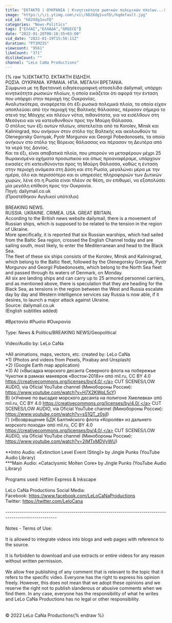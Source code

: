 ```yaml
---
title: "ΕΚΤΑΚΤΟ | ΟΥΚΡΑΝΙΑ | Κινητικότητα ρωσικών πολεμικών πλοίων...!!! - (19.1.2022)[Eng subs]"
image: "https:\/\/i.ytimg.com\/vi\/hD2Xdg1vufQ\/hqdefault.jpg"
vid_id: "hD2Xdg1vufQ"
categories: "News-Politics"
tags: ["ΕΛΛΑΣ","ΕΛΛΑΔΑ","GREECE"]
date: "2022-01-20T00:18:35+03:00"
vid_date: "2022-01-19T15:56:11Z"
duration: "PT1M23S"
viewcount: "9561"
likeCount: "371"
dislikeCount: ""
channel: "LeLo CaNa Productions"
---
```

{% raw %}ΕΚΤΑΚΤΟ. ΕΚΤΑΚΤΗ ΕΙΔΗΣΗ.<br />ΡΩΣΙΑ. ΟΥΚΡΑΝΙΑ. ΚΡΙΜΑΙΑ. ΗΠΑ. ΜΕΓΑΛΗ ΒΡΕΤΑΝΙΑ.<br />Σύμφωνα με τη Βρετανική ειδησεογραφική ιστοσελίδα dailymail, υπάρχει κινητικότητα ρωσικών πλοίων, η οποία εικάζεται ότι αφορά την ένταση που υπάρχει στην περιοχή της Ουκρανίας.<br />Αναλυτικότερα, αναφέρεται ότι έξι ρωσικά πολεμικά πλοία, τα οποία είχαν αποπλεύσει από την περιοχή της Βαλτικής θάλασσας, πέρασαν σήμερα το στενό της Μάγχης και πλέουν νότια, πιθανότατα, για να εισέλθουν στη Μεσόγειο και να κατευθυνθούν προς την Μαύρη Θάλασσα.<br />Ο στόλος των έξι αυτών πλοίων, αποτελείται από τα Korolev, Minsk και Kaliningrad, που ανήκουν στον στόλο της Βαλτικής και ακολουθούν τα Olenegorsky Gornyak, Pyotr Morgunov και Georgii Pobedonosets, τα οποία ανήκουν στο στόλο της Βόρειας θάλασσας και πέρασαν τη Δευτέρα από τα νερά της Δανίας.<br />Και τα έξι, είναι αποβατικά πλοία, που μπορούν να μεταφέρουν μέχρι 25 θωρακισμένα οχήματα προσωπικού και όπως προαναφέραμε, υπάρχουν εικασίες ότι κατευθύνονται προς τη Μαύρη Θάλασσα, καθώς η ένταση στην περιοχή ανάμεσα στη Δύση και στη Ρωσία, μεγαλώνει μέρα με την ημέρα, όλο και περισσότερο και οι υπηρεσίες πληροφοριών των Δυτικών χωρών, λένε ότι η Ρωσία είναι πλέον σε θέση, αν επιθυμεί, να εξαπολύσει μία μεγάλη επίθεση προς την Ουκρανία.<br />Πηγή: dailymail.co.uk<br />(Προστέθηκαν Αγγλικοί υπότιτλοι)<br /><br />BREAKING NEWS.<br />RUSSIA. UKRAINE. CRIMEA. USA. GREAT BRITAIN.<br />According to the British news website dailymail, there is a movement of Russian ships, which is supposed to be related to the tension in the region of Ukraine.<br />More specifically, it is reported that six Russian warships, which had sailed from the Baltic Sea region, crossed the English Channel today and are sailing south, most likely, to enter the Mediterranean and head to the Black Sea.<br />The fleet of these six ships consists of the Korolev, Minsk and Kaliningrad, which belong to the Baltic fleet, followed by the Olenegorsky Gornyak, Pyotr Morgunov and Georgii Pobedonosets, which belong to the North Sea fleet and passed through its waters of Denmark, on Monday. <br />All six are landing ships and can carry up to 25 armored personnel carriers, and as mentioned above, there is speculation that they are heading for the Black Sea, as tensions in the region between the West and Russia escalate day by day and Western intelligence services say Russia is now able, if it desires, to launch a major attack against Ukraine.<br />Source: dailymail.co.uk<br />(English subtitles added)<br /><br />#Βρετανία #Ρωσία #Ουκρανία<br /><br />Type: News &amp; Politics/BREAKING NEWS/Geopolitical<br /><br />Video/Audio by: LeLo CaNa<br /><br />*All animations, maps, vectors, etc. created by: LeLo CaNa<br />*1) (Photos and videos from Pexels, Pixabay and Unsplash)<br />*2) (Google Earth map application)<br />*3) A) («Высадка морского десанта Северного флота на побережье Чукотки в рамках маневров «Восток-2018»» από mil.ru, CC BY 4.0 <a rel="nofollow" target="blank" href="https://creativecommons.org/licenses/by/4.0/,">https://creativecommons.org/licenses/by/4.0/,</a> CUT SCENES/LOW AUDIO, via Oficial YouTube channel (Минобороны России): <a rel="nofollow" target="blank" href="https://www.youtube.com/watch?v=H7X2KWpL5cY)">https://www.youtube.com/watch?v=H7X2KWpL5cY)</a><br />Β) («Учение по высадке морского десанта на полигоне Хмелевка» από mil.ru, CC BY 4.0 <a rel="nofollow" target="blank" href="https://creativecommons.org/licenses/by/4.0/,">https://creativecommons.org/licenses/by/4.0/,</a> CUT SCENES/LOW AUDIO, via Oficial YouTube channel (Минобороны России): <a rel="nofollow" target="blank" href="https://www.youtube.com/watch?v=sS1QT_z0sjI)">https://www.youtube.com/watch?v=sS1QT_z0sjI)</a><br />Γ) («Возвращение БДК Балтийского флота «Королёв» из дальнего морского похода» από mil.ru, CC BY 4.0 <a rel="nofollow" target="blank" href="https://creativecommons.org/licenses/by/4.0/,">https://creativecommons.org/licenses/by/4.0/,</a> CUT SCENES/LOW AUDIO, via Oficial YouTube channel (Минобороны России): <a rel="nofollow" target="blank" href="https://www.youtube.com/watch?v=2iMTxMDVyWU)">https://www.youtube.com/watch?v=2iMTxMDVyWU)</a><br /><br />**Intro Audio: «Extinction Level Event (Sting)» by Jingle Punks (YouTube Audio Library) <br />***Μain Audio: «Cataclysmic Molten Core» by Jingle Punks (YouTube Audio Library)<br /><br />Programs used: Hitfilm Express &amp; Inkscape<br /><br />LeLo CaNa Productions Social Media:<br />Facebook: <a rel="nofollow" target="blank" href="https://www.facebook.com/LeLoCaNaProductions">https://www.facebook.com/LeLoCaNaProductions</a><br />Twitter: <a rel="nofollow" target="blank" href="https://twitter.com/LeloCana">https://twitter.com/LeloCana</a><br /><br />-------------------------------------------------------------------------------------------------------<br /><br />Notes - Terms of Use:<br /><br />It is allowed to integrate videos into blogs and web pages with reference to the source.<br /><br />It is forbidden to download and use extracts or entire videos for any reason without written permission.<br /><br />We allow free publishing of any comment that is relevant to the topic that it refers to the specific video. Everyone has the right to express his opinion freely. However, this does not mean that we adopt these opinions and we reserve the right not to publish slanderous or abusive comments when we find them. In any case, everyone has the responsibility of what he writes and LeLo CaNa Productions has no legal or other responsibility.<br /><br /><br />© 2022 LeLo CaNa Productions{% endraw %}
